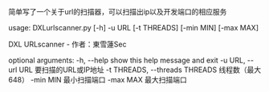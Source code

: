 简单写了一个关于url的扫描器，可以扫描出ip以及开发端口的相应服务

usage: DXLurlscanner.py [-h] -u URL [-t THREADS] [-min MIN] [-max MAX]

DXL URLscanner - 作者：東雪蓮Sec

optional arguments:
  -h, --help            show this help message and exit
  -u URL, --url URL     要扫描的URL或IP地址
  -t THREADS, --threads THREADS
                        线程数（最大648）
  -min MIN              最小扫描端口
  -max MAX              最大扫描端口
